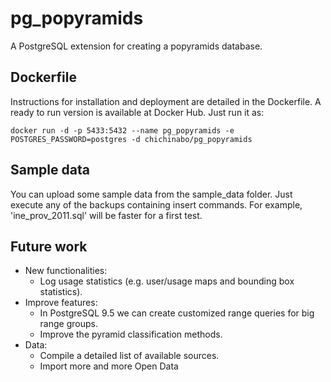 # pg_popyramids
A PostgreSQL extension for creating a popyramids database.

Dockerfile
------------
Instructions for installation and deployment are detailed in the Dockerfile. A ready to run version is available at Docker Hub. Just run it as:

    docker run -d -p 5433:5432 --name pg_popyramids -e POSTGRES_PASSWORD=postgres -d chichinabo/pg_popyramids

Sample data
------------
You can upload some sample data from the sample_data folder. Just execute any of the backups containing insert commands. For example, 'ine_prov_2011.sql' will be faster for a first test.

Future work
------------
* New functionalities:
  * Log usage statistics (e.g. user/usage maps and bounding box statistics).
* Improve features:
  * In PostgreSQL 9.5 we can create customized range queries for big range groups.
  * Improve the pyramid classification methods.
* Data:
  * Compile a detailed list of available sources.
  * Import more and more Open Data
